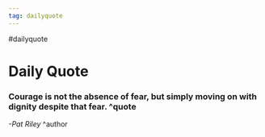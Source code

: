 ```yaml
---
tag: dailyquote
---
```


#dailyquote

# Daily Quote

### Courage is not the absence of fear, but simply moving on with dignity despite that fear. ^quote
*-Pat Riley* ^author
